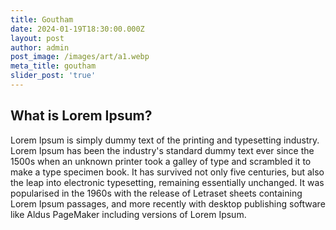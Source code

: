 ```yaml
---
title: Goutham
date: 2024-01-19T18:30:00.000Z
layout: post
author: admin
post_image: /images/art/a1.webp
meta_title: goutham
slider_post: 'true'
---
```


## What is Lorem Ipsum?

Lorem Ipsum is simply dummy text of the printing and typesetting industry. Lorem Ipsum has been the industry's standard dummy text ever since the 1500s when an unknown printer took a galley of type and scrambled it to make a type specimen book. It has survived not only five centuries, but also the leap into electronic typesetting, remaining essentially unchanged. It was popularised in the 1960s with the release of Letraset sheets containing Lorem Ipsum passages, and more recently with desktop publishing software like Aldus PageMaker including versions of Lorem Ipsum.
